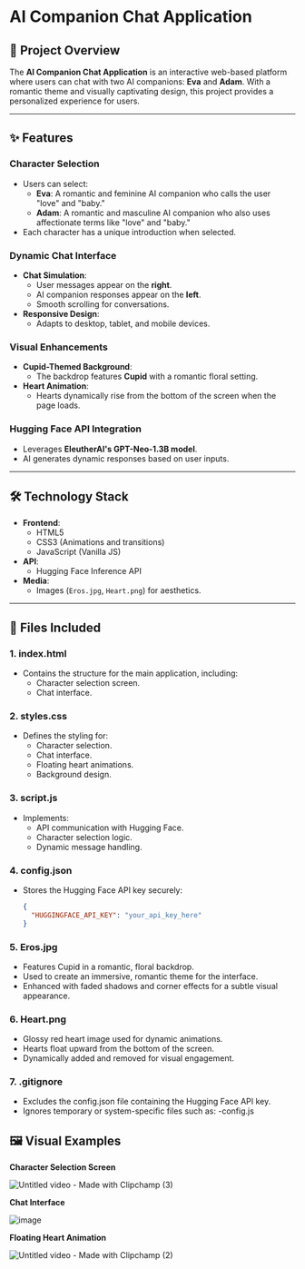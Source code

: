 # AI Companion Chat Application

## 🎯 Project Overview
The **AI Companion Chat Application** is an interactive web-based platform where users can chat with two AI companions: **Eva** and **Adam**. With a romantic theme and visually captivating design, this project provides a personalized experience for users.

---

## ✨ Features

### Character Selection
- Users can select:
  - **Eva**: A romantic and feminine AI companion who calls the user "love" and "baby."
  - **Adam**: A romantic and masculine AI companion who also uses affectionate terms like "love" and "baby."
- Each character has a unique introduction when selected.

### Dynamic Chat Interface
- **Chat Simulation**:
  - User messages appear on the **right**.
  - AI companion responses appear on the **left**.
  - Smooth scrolling for conversations.
- **Responsive Design**:
  - Adapts to desktop, tablet, and mobile devices.

### Visual Enhancements
- **Cupid-Themed Background**:
  - The backdrop features **Cupid** with a romantic floral setting.
- **Heart Animation**:
  - Hearts dynamically rise from the bottom of the screen when the page loads.

### Hugging Face API Integration
- Leverages **EleutherAI's GPT-Neo-1.3B model**.
- AI generates dynamic responses based on user inputs.

---

## 🛠️ Technology Stack

- **Frontend**:
  - HTML5
  - CSS3 (Animations and transitions)
  - JavaScript (Vanilla JS)
- **API**:
  - Hugging Face Inference API
- **Media**:
  - Images (`Eros.jpg`, `Heart.png`) for aesthetics.

---

## 📂 Files Included

### 1. **index.html**
- Contains the structure for the main application, including:
  - Character selection screen.
  - Chat interface.

### 2. **styles.css**
- Defines the styling for:
  - Character selection.
  - Chat interface.
  - Floating heart animations.
  - Background design.

### 3. **script.js**
- Implements:
  - API communication with Hugging Face.
  - Character selection logic.
  - Dynamic message handling.

### 4. **config.json**
- Stores the Hugging Face API key securely:
  ```json
  {
    "HUGGINGFACE_API_KEY": "your_api_key_here"
  }
   ```

  
### 5. **Eros.jpg**
- Features Cupid in a romantic, floral backdrop.
- Used to create an immersive, romantic theme for the interface.
- Enhanced with faded shadows and corner effects for a subtle visual appearance.


### 6. **Heart.png**
- Glossy red heart image used for dynamic animations.
- Hearts float upward from the bottom of the screen.
- Dynamically added and removed for visual engagement.


### 7. **.gitignore**
- Excludes the config.json file containing the Hugging Face API key.
- Ignores temporary or system-specific files such as:
  -config.js







## 🖼️ Visual Examples

**Character Selection Screen**


![Untitled video - Made with Clipchamp (3)](https://github.com/user-attachments/assets/131f5a60-9eb9-4515-9d93-4d502608e860)



**Chat Interface**


![image](https://github.com/user-attachments/assets/a15c0624-bfb6-4419-9ab4-dd0aeb9de998)


**Floating Heart Animation**


![Untitled video - Made with Clipchamp (2)](https://github.com/user-attachments/assets/5940a4cb-9616-4545-94c8-b8f42407db21)

